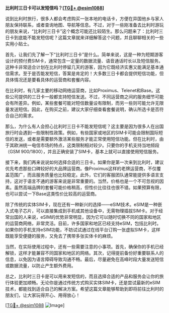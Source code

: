 **比利时三日卡可以发短信吗？[[TG💪+ @esim1088](https://t.me/s/esim1088)]**

说到比利时旅行，很多人都会考虑购买一张本地的电话卡，方便在异国他乡与家人朋友保持联系，或者查询地图、导航等信息。不过，对于一些刚准备去比利时游玩的朋友来说，“比利时三日卡”这个概念可能还比较陌生。那么问题来了：比利时三日卡到底能不能发短信呢？这篇文章就来详细解答这个问题，并且聊聊相关的一些实用小贴士。

首先，让我们先了解一下“比利时三日卡”是什么。简单来说，这是一种为短期游客设计的预付费SIM卡，通常包含一定量的数据流量、语音通话时长以及短信服务。这种卡非常适合计划在比利时停留几天的游客，因为它既经济实惠又能满足基本通信需求。至于是否能发短信，答案是肯定的！大多数三日卡都会提供短信功能，但具体情况还是要看具体的运营商和套餐内容。

在比利时，有几家主要的移动网络运营商，比如Proximus、Telenet和Base。这些公司提供的三日卡一般都支持短信发送。不过，不同运营商之间的服务细节可能会有所差异。例如，某些套餐可能对短信数量设有限制，而另一些则可能允许无限量发送短信。因此，在购买之前，建议大家仔细查看套餐说明，确认所选卡是否符合自己的需求。

那么，为什么有人会担心比利时三日卡不能发短信呢？这主要是因为很多人在出国旅行时会遇到一些限制性政策。例如，有些国家或地区的SIM卡可能会限制国际短信的发送，或者是需要额外激活某些服务才能正常使用短信功能。但在比利时，由于其欧洲统一电信市场的特点，这类限制相对较少。只要你的手机支持当地频段（GSM 900/1800），并且正确安装了SIM卡，基本上就可以直接使用短信服务。

接下来，我们再来说说如何选择合适的三日卡。如果你是第一次来到比利时，建议优先考虑那些口碑较好的大品牌运营商。像Proximus这样的老牌运营商，不仅覆盖范围广，而且服务质量也比较稳定。此外，它们的客服团队通常能提供多语言支持，这对于语言不通的游客来说是非常重要的。当然，价格也是一个不可忽视的因素。虽然高端品牌的套餐可能价格稍高，但性价比往往也很不错。如果预算有限，也可以尝试一下Base这类性价比较高的运营商。

除了传统的实体SIM卡，现在还有一种新兴的选择——eSIM技术。eSIM是一种嵌入式电子芯片，可以直接集成到手机或其他设备中，无需物理插拔SIM卡。对于经常出国的人来说，eSIM的优势非常明显，因为它可以随时切换不同的国家和地区的运营商网络，非常灵活。目前，许多国家和地区已经支持eSIM，包括比利时。如果你的手机支持eSIM功能，不妨试试通过在线平台订购一张虚拟SIM卡，这样既能享受便捷的服务，又免去了携带多张实体卡的麻烦。

当然，在实际使用过程中，还有一些需要注意的小事项。首先，确保你的手机已经解锁，这样才能兼容不同国家和地区的网络。其次，记得提前备份好重要联系人的信息，以免因为语言障碍导致沟通不畅。最后，尽量避免在高峰时段大量发送短信或数据流量，以防止产生额外费用。

总之，比利时三日卡是可以用来发短信的，而且选择合适的产品和服务会让你的旅行体验更加顺畅。无论你是通过传统方式购买实体SIM卡，还是尝试最新的eSIM技术，都能找到适合自己的解决方案。希望这篇文章能够帮助到即将前往比利时的朋友们，让大家玩得开心、用得放心！

[[TG💪+ @esim1088](https://t.me/s/esim1088) ![Image](https://i.postimg.cc/4NQfJmqS/Snipaste-2025-05-13-00-14-12.png)]